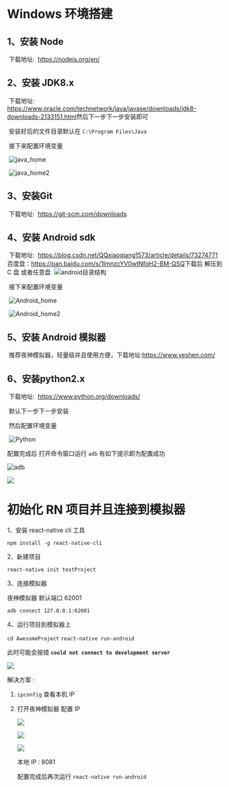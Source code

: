# Windows 环境搭建

## 1、安装 Node

​	下载地址:
​		https://nodejs.org/en/

## 2、安装 JDK8.x

​	下载地址:
​		https://www.oracle.com/technetwork/java/javase/downloads/jdk8-downloads-2133151.html
​		然后下一步下一步安装即可

​	安装好后的文件目录默认在 `C:\Program Files\Java`

​	接下来配置环境变量

​	![java_home](java_home.png)

​	![java_home2](java_home2.png)

## 3、安装Git

​	下载地址:
​		https://git-scm.com/downloads

## 4、安装 Android sdk

​	下载地址:
​		https://blog.csdn.net/QQxiaoqiang1573/article/details/73274771
​		百度盘：https://pan.baidu.com/s/1ImnzcYV0wtNfqH2-BM-QSQ
​	下载后 解压到 C 盘 或者任意盘
​	![android目录结构](android目录结构.png)

​	接下来配置环境变量

​	![Android_home](Android_home.png)

​	![Android_home2](Android_home2.png)

## 5、安装 Android 模拟器

​	推荐夜神模拟器，轻量级并且使用方便，下载地址:https://www.yeshen.com/
​	

## 6、安装python2.x

​	下载地址:
​		https://www.python.org/downloads/

​		默认下一步下一步安装

​	然后配置环境变量

​	![Python](Python.png)

配置完成后 打开命令窗口运行 `adb`  有如下提示即为配置成功

![adb](./adb.png)

![](./adb2.jpg)

# 初始化 RN 项目并且连接到模拟器

1、安装 react-native cli 工具

`npm install -g react-native-cli`

2、新建项目

`react-native init testProject`

3、连接模拟器

夜神模拟器 默认端口 62001

`adb connect 127.0.0.1:62001`

4、运行项目到模拟器上

`cd AwesomeProject`
`react-native run-android`

此时可能会报错   **`could not connect to development server`**

![](./problem1.png)

解决方案 :

1. `ipconfig` 查看本机 IP 

2. 打开夜神模拟器 配置 IP 

   ![](./resetIP.png)

   ![](./resetIP2.png)

   ![](./resetIP3.png)

   本地 IP : 8081 

   配置完成后再次运行  `react-native run-android`